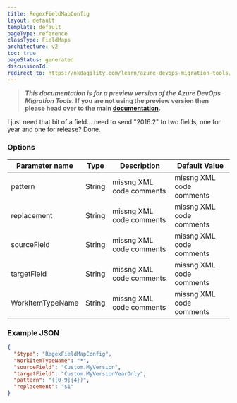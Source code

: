 ```yaml
---
title: RegexFieldMapConfig
layout: default
template: default
pageType: reference
classType: FieldMaps
architecture: v2
toc: true
pageStatus: generated
discussionId: 
redirect_to: https://nkdagility.com/learn/azure-devops-migration-tools/Reference/v2/FieldMaps/RegexFieldMapConfig.html
---
```



>**_This documentation is for a preview version of the Azure DevOps Migration Tools._ If you are not using the preview version then please head over to the main [documentation](https://nkdagility.com/docs/azure-devops-migration-tools).**

I just need that bit of a field... need to send "2016.2" to two fields, one for year and one for release? Done.

### Options

| Parameter name         | Type    | Description                              | Default Value                            |
|------------------------|---------|------------------------------------------|------------------------------------------|
| pattern | String | missng XML code comments | missng XML code comments |
| replacement | String | missng XML code comments | missng XML code comments |
| sourceField | String | missng XML code comments | missng XML code comments |
| targetField | String | missng XML code comments | missng XML code comments |
| WorkItemTypeName | String | missng XML code comments | missng XML code comments |


### Example JSON

```JSON
{
  "$type": "RegexFieldMapConfig",
  "WorkItemTypeName": "*",
  "sourceField": "Custom.MyVersion",
  "targetField": "Custom.MyVersionYearOnly",
  "pattern": "([0-9]{4})",
  "replacement": "$1"
}
```